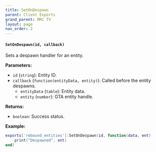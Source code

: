 ```yaml
--- 
title: SetOnDespawn 
parent: Client Exports 
grand_parent: MRC TV 
layout: page
nav_order: 2
--- 
```

#### `SetOnDespawn(id, callback)`
Sets a despawn handler for an entity.

**Parameters:**
- `id` (`string`): Entity ID.
- `callback` (`function(entityData, entity)`): Called before the entity despawns.
  - `entityData` (`table`): Entity data.
  - `entity` (`number`): GTA entity handle.

**Returns:**
- `boolean`: Success status.

**Example:**
```lua
exports['rebound_entities']:SetOnDespawn(id, function(data, ent) 
    print("Despawned", ent)
end)

